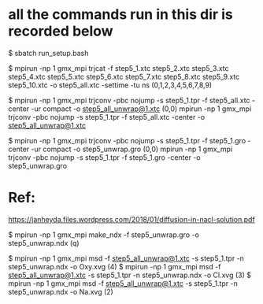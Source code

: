 # all the commands run in this dir is recorded below

$ sbatch run_setup.bash

$ mpirun -np 1 gmx_mpi trjcat -f step5_1.xtc step5_2.xtc step5_3.xtc step5_4.xtc step5_5.xtc step5_6.xtc step5_7.xtc step5_8.xtc step5_9.xtc step5_10.xtc -o step5_all.xtc -settime -tu ns
 (0,1,2,3,4,5,6,7,8,9)

$ mpirun -np 1 gmx_mpi trjconv -pbc nojump -s step5_1.tpr -f step5_all.xtc -center -ur compact -o step5_all_unwrap@1.xtc
  (0,0)
  mpirun -np 1 gmx_mpi trjconv -pbc nojump -s step5_1.tpr -f step5_all.xtc -center -o step5_all_unwrap@1.xtc

$ mpirun -np 1 gmx_mpi trjconv -pbc nojump -s step5_1.tpr -f step5_1.gro -center -ur compact -o step5_unwrap.gro
  (0,0)
  mpirun -np 1 gmx_mpi trjconv -pbc nojump -s step5_1.tpr -f step5_1.gro -center -o step5_unwrap.gro


# Ref:
https://janheyda.files.wordpress.com/2018/01/diffusion-in-nacl-solution.pdf

$ mpirun -np 1 gmx_mpi make_ndx -f step5_unwrap.gro -o step5_unwrap.ndx
  (q)

$ mpirun -np 1 gmx_mpi msd -f step5_all_unwrap@1.xtc -s step5_1.tpr -n step5_unwrap.ndx -o Oxy.xvg
  (4)
$ mpirun -np 1 gmx_mpi msd -f step5_all_unwrap@1.xtc -s step5_1.tpr -n step5_unwrap.ndx -o Cl.xvg
  (3)
$  mpirun -np 1 gmx_mpi msd -f step5_all_unwrap@1.xtc -s step5_1.tpr -n step5_unwrap.ndx -o Na.xvg
  (2)

